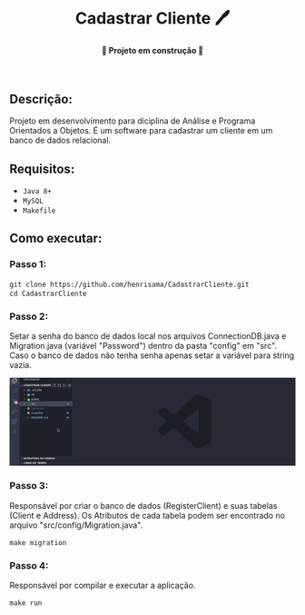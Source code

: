 <h1 align="center"> Cadastrar Cliente 🖊️ </h1> 

<h4 align="center"> 
    🚧 Projeto em construção 🚧
</h4>
<br>

## **Descrição**:
Projeto em desenvolvimento para diciplina de Análise e Programa Orientados a Objetos. É um software para cadastrar um cliente em um banco de dados relacional. 

## **Requisitos**:
- ``Java 8+``
- ``MySQL``
- ``Makefile``

## **Como executar**:

### **Passo 1:**

```text
git clone https://github.com/henrisama/CadastrarCliente.git
cd CadastrarCliente
```

### **Passo 2:**
Setar a senha do banco de dados local nos arquivos ConnectionDB.java e Migration.java (variável "Password") dentro da pasta "config" em "src". Caso o banco de dados não tenha senha apenas setar a variável para string vazia.

![](public/img/migration.gif)

### **Passo 3:**
Responsável por criar o banco de dados (RegisterClient) e suas tabelas (Client e Address). Os Atributos de cada tabela podem ser encontrado no arquivo "src/config/Migration.java".
```text
make migration
```

### **Passo 4:**
Responsável por compilar e executar a aplicação.
```text
make run
```